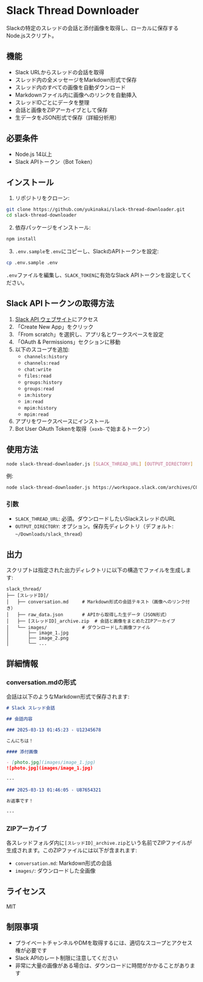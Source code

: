 # Slack Thread Downloader

Slackの特定のスレッドの会話と添付画像を取得し、ローカルに保存するNode.jsスクリプト。

## 機能

- Slack URLからスレッドの会話を取得
- スレッド内の全メッセージをMarkdown形式で保存
- スレッド内のすべての画像を自動ダウンロード
- Markdownファイル内に画像へのリンクを自動挿入
- スレッドIDごとにデータを整理
- 会話と画像をZIPアーカイブとして保存
- 生データをJSON形式で保存（詳細分析用）

## 必要条件

- Node.js 14以上
- Slack APIトークン（Bot Token）

## インストール

1. リポジトリをクローン:

```bash
git clone https://github.com/yukinakai/slack-thread-downloader.git
cd slack-thread-downloader
```

2. 依存パッケージをインストール:

```bash
npm install
```

3. `.env.sample`を`.env`にコピーし、SlackのAPIトークンを設定:

```bash
cp .env.sample .env
```

`.env`ファイルを編集し、`SLACK_TOKEN`に有効なSlack APIトークンを設定してください。

## Slack APIトークンの取得方法

1. [Slack API ウェブサイト](https://api.slack.com/apps)にアクセス
2. 「Create New App」をクリック
3. 「From scratch」を選択し、アプリ名とワークスペースを設定
4. 「OAuth & Permissions」セクションに移動
5. 以下のスコープを追加:
   - `channels:history`
   - `channels:read`
   - `chat:write`
   - `files:read`
   - `groups:history`
   - `groups:read`
   - `im:history`
   - `im:read`
   - `mpim:history`
   - `mpim:read`
6. アプリをワークスペースにインストール
7. Bot User OAuth Tokenを取得（`xoxb-`で始まるトークン）

## 使用方法

```bash
node slack-thread-downloader.js [SLACK_THREAD_URL] [OUTPUT_DIRECTORY]
```

例:

```bash
node slack-thread-downloader.js https://workspace.slack.com/archives/C04PPCC3X70/p1741754154975769 ./slack_thread
```

### 引数

- `SLACK_THREAD_URL`: 必須。ダウンロードしたいSlackスレッドのURL
- `OUTPUT_DIRECTORY`: オプション。保存先ディレクトリ（デフォルト: `~/Downloads/slack_thread`）

## 出力

スクリプトは指定された出力ディレクトリに以下の構造でファイルを生成します:

```
slack_thread/
├── [スレッドID]/
│   ├── conversation.md     # Markdown形式の会話テキスト（画像へのリンク付き）
│   ├── raw_data.json       # APIから取得した生データ（JSON形式）
│   ├── [スレッドID]_archive.zip  # 会話と画像をまとめたZIPアーカイブ
│   └── images/             # ダウンロードした画像ファイル
│       ├── image_1.jpg
│       ├── image_2.png
│       └── ...
```

## 詳細情報

### conversation.mdの形式

会話は以下のようなMarkdown形式で保存されます:

```markdown
# Slack スレッド会話

## 会話内容

### 2025-03-13 01:45:23 - U12345678

こんにちは！

#### 添付画像

- [photo.jpg](images/image_1.jpg)
![photo.jpg](images/image_1.jpg)

---

### 2025-03-13 01:46:05 - U87654321

お返事です！

---
```

### ZIPアーカイブ

各スレッドフォルダ内に`[スレッドID]_archive.zip`という名前でZIPファイルが生成されます。このZIPファイルには以下が含まれます:

- `conversation.md`: Markdown形式の会話
- `images/`: ダウンロードした全画像

## ライセンス

MIT

## 制限事項

- プライベートチャンネルやDMを取得するには、適切なスコープとアクセス権が必要です
- Slack APIのレート制限に注意してください
- 非常に大量の画像がある場合は、ダウンロードに時間がかかることがあります